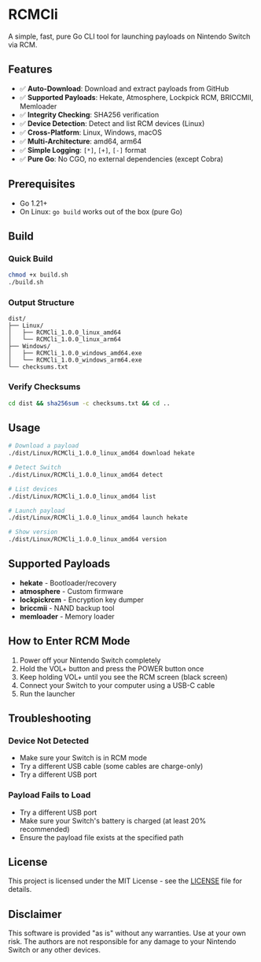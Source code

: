 # RCMCli

A simple, fast, pure Go CLI tool for launching payloads on Nintendo Switch via RCM.

## Features

- ✅ **Auto-Download**: Download and extract payloads from GitHub
- ✅ **Supported Payloads**: Hekate, Atmosphere, Lockpick RCM, BRICCMII, Memloader
- ✅ **Integrity Checking**: SHA256 verification
- ✅ **Device Detection**: Detect and list RCM devices (Linux)
- ✅ **Cross-Platform**: Linux, Windows, macOS
- ✅ **Multi-Architecture**: amd64, arm64
- ✅ **Simple Logging**: `[*]`, `[+]`, `[-]` format
- ✅ **Pure Go**: No CGO, no external dependencies (except Cobra)

## Prerequisites

- Go 1.21+
- On Linux: `go build` works out of the box (pure Go)

## Build

### Quick Build
```bash
chmod +x build.sh
./build.sh
```

### Output Structure
```
dist/
├── Linux/
│   ├── RCMCli_1.0.0_linux_amd64
│   └── RCMCli_1.0.0_linux_arm64
├── Windows/
│   ├── RCMCli_1.0.0_windows_amd64.exe
│   └── RCMCli_1.0.0_windows_arm64.exe
└── checksums.txt
```

### Verify Checksums
```bash
cd dist && sha256sum -c checksums.txt && cd ..
```

## Usage

```bash
# Download a payload
./dist/Linux/RCMCli_1.0.0_linux_amd64 download hekate

# Detect Switch
./dist/Linux/RCMCli_1.0.0_linux_amd64 detect

# List devices
./dist/Linux/RCMCli_1.0.0_linux_amd64 list

# Launch payload
./dist/Linux/RCMCli_1.0.0_linux_amd64 launch hekate

# Show version
./dist/Linux/RCMCli_1.0.0_linux_amd64 version
```

## Supported Payloads

- **hekate** - Bootloader/recovery
- **atmosphere** - Custom firmware
- **lockpickrcm** - Encryption key dumper
- **briccmii** - NAND backup tool
- **memloader** - Memory loader

## How to Enter RCM Mode

1. Power off your Nintendo Switch completely
2. Hold the VOL+ button and press the POWER button once
3. Keep holding VOL+ until you see the RCM screen (black screen)
4. Connect your Switch to your computer using a USB-C cable
5. Run the launcher

## Troubleshooting

### Device Not Detected
- Make sure your Switch is in RCM mode
- Try a different USB cable (some cables are charge-only)
- Try a different USB port

### Payload Fails to Load
- Try a different USB port
- Make sure your Switch's battery is charged (at least 20% recommended)
- Ensure the payload file exists at the specified path

## License

This project is licensed under the MIT License - see the [LICENSE](LICENSE) file for details.

## Disclaimer

This software is provided "as is" without any warranties. Use at your own risk. The authors are not responsible for any damage to your Nintendo Switch or any other devices.
